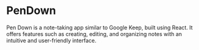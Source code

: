 # PenDown
Pen Down is a note-taking app similar to Google Keep, built using React. It offers features such as creating, editing, and organizing notes with an intuitive and user-friendly interface.
